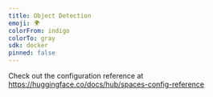 ```yaml
---
title: Object Detection
emoji: 🌍
colorFrom: indigo
colorTo: gray
sdk: docker
pinned: false
---
```


Check out the configuration reference at https://huggingface.co/docs/hub/spaces-config-reference
